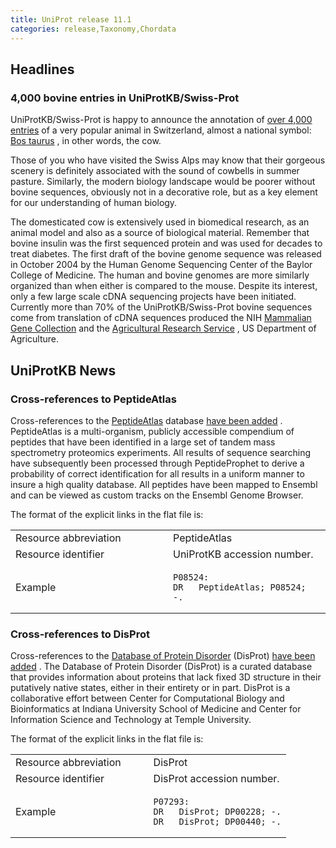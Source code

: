 ```yaml
---
title: UniProt release 11.1
categories: release,Taxonomy,Chordata
---
```


## Headlines

### 4,000 bovine entries in UniProtKB/Swiss-Prot

UniProtKB/Swiss-Prot is happy to announce the annotation of [over 4,000 entries](http://www.uniprot.org/uniprot/?query=organism:9913+reviewed:yes) of a very popular animal in Switzerland, almost a national symbol: [Bos taurus](http://www.uniprot.org/taxonomy/9913) , in other words, the cow.

Those of you who have visited the Swiss Alps may know that their gorgeous scenery is definitely associated with the sound of cowbells in summer pasture. Similarly, the modern biology landscape would be poorer without bovine sequences, obviously not in a decorative role, but as a key element for our understanding of human biology.

The domesticated cow is extensively used in biomedical research, as an animal model and also as a source of biological material. Remember that bovine insulin was the first sequenced protein and was used for decades to treat diabetes. The first draft of the bovine genome sequence was released in October 2004 by the Human Genome Sequencing Center of the Baylor College of Medicine. The human and bovine genomes are more similarly organized than when either is compared to the mouse. Despite its interest, only a few large scale cDNA sequencing projects have been initiated. Currently more than 70% of the UniProtKB/Swiss-Prot bovine sequences come from translation of cDNA sequences produced the NIH [Mammalian Gene Collection](http://mgc.nci.nih.gov/) and the [Agricultural Research Service](http://www.pubmedcentral.nih.gov/articlerender.fcgi?tool=pubmed&pubmedid=16305752) , US Department of Agriculture.

## UniProtKB News

### Cross-references to PeptideAtlas

Cross-references to the [PeptideAtlas](http://www.peptideatlas.org/) database [have been added](http://www.uniprot.org/uniprot/?query=database:peptideatlas) . PeptideAtlas is a multi-organism, publicly accessible compendium of peptides that have been identified in a large set of tandem mass spectrometry proteomics experiments. All results of sequence searching have subsequently been processed through PeptideProphet to derive a probability of correct identification for all results in a uniform manner to insure a high quality database. All peptides have been mapped to Ensembl and can be viewed as custom tracks on the Ensembl Genome Browser.

The format of the explicit links in the flat file is:

<table><colgroup><col style="width: 50%" /><col style="width: 50%" /></colgroup><tbody><tr class="odd"><td>Resource abbreviation</td><td>PeptideAtlas</td></tr><tr class="even"><td>Resource identifier</td><td>UniProtKB accession number.</td></tr><tr class="odd"><td>Example</td><td><pre><code>P08524:
DR   PeptideAtlas; P08524; -.</code></pre></td></tr></tbody></table>

### Cross-references to DisProt

Cross-references to the [Database of Protein Disorder](http://www.disprot.org/) (DisProt) [have been added](http://www.uniprot.org/uniprot/?query=database:disprot) . The Database of Protein Disorder (DisProt) is a curated database that provides information about proteins that lack fixed 3D structure in their putatively native states, either in their entirety or in part. DisProt is a collaborative effort between Center for Computational Biology and Bioinformatics at Indiana University School of Medicine and Center for Information Science and Technology at Temple University.

The format of the explicit links in the flat file is:

<table><colgroup><col style="width: 50%" /><col style="width: 50%" /></colgroup><tbody><tr class="odd"><td>Resource abbreviation</td><td>DisProt</td></tr><tr class="even"><td>Resource identifier</td><td>DisProt accession number.</td></tr><tr class="odd"><td>Example</td><td><pre><code>P07293:
DR   DisProt; DP00228; -.
DR   DisProt; DP00440; -.</code></pre></td></tr></tbody></table>
